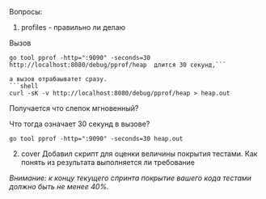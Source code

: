 
Вопросы:

1. profiles - правильно ли делаю

Вызов 
```shell
go tool pprof -http=":9090" -seconds=30 http://localhost:8080/debug/pprof/heap  длится 30 секунд,```

а вызов отрабаыватет сразу.
```shell
curl -sK -v http://localhost:8080/debug/pprof/heap > heap.out
```

Получается что слепок мгновенный?

Что тогда означает 30 секунд в вызове?

```shell
go tool pprof -http=":9090" -seconds=30 heap.out
```

2. cover
Добавил скрипт для оценки величины покрытия тестами. Как понять из результата выполняется ли требование

*Внимание: к концу текущего спринта покрытие вашего кода тестами должно быть не менее 40%.*


